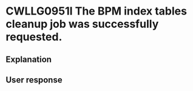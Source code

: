 # CWLLG0951I The BPM index tables cleanup job was successfully requested.

## Explanation

## User response